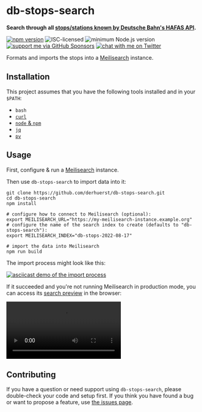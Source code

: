 # db-stops-search

**Search through all [stops/stations known by Deutsche Bahn's HAFAS API](https://npmjs.com/package/db-hafas-stations).**

[![npm version](https://img.shields.io/npm/v/db-stops-search.svg)](https://www.npmjs.com/package/db-stops-search)
![ISC-licensed](https://img.shields.io/github/license/derhuerst/db-stops-search.svg)
![minimum Node.js version](https://img.shields.io/node/v/db-stops-search.svg)
[![support me via GitHub Sponsors](https://img.shields.io/badge/support%20me-donate-fa7664.svg)](https://github.com/sponsors/derhuerst)
[![chat with me on Twitter](https://img.shields.io/badge/chat%20with%20me-on%20Twitter-1da1f2.svg)](https://twitter.com/derhuerst)

Formats and imports the stops into a [Meilisearch](https://meilisearch.com) instance.


## Installation

This project assumes that you have the following tools installed and in your `$PATH`:

- `bash`
- [`curl`](https://curl.se/)
- [`node` & `npm`](https://nodejs.org/en/)
- [`jq`](https://stedolan.github.io/jq/)
- [`pv`](https://linux.die.net/man/1/pv)


## Usage

First, configure & run a [Meilisearch](https://meilisearch.com) instance.

Then use `db-stops-search` to import data into it:

```shell
git clone https://github.com/derhuerst/db-stops-search.git
cd db-stops-search
npm install

# configure how to connect to Meilisearch (optional):
export MEILISEARCH_URL="https://my-meilisearch-instance.example.org"
# configure the name of the search index to create (defaults to "db-stops-search"):
export MEILISEARCH_INDEX="db-stops-2022-08-17"

# import the data into Meilisearch
npm run build
```

The import process might look like this:

[![asciicast demo of the import process](https://asciinema.org/a/522158.svg)](https://asciinema.org/a/522158)

If it succeeded and you're not running Meilisearch in production mode, you can access its [search preview](https://docs.meilisearch.com/learn/what_is_meilisearch/search_preview.html) in the browser:

![demo video of Meilisearch's search preview with db-stops-search data](docs/demo.mov)


## Contributing

If you have a question or need support using `db-stops-search`, please double-check your code and setup first. If you think you have found a bug or want to propose a feature, use [the issues page](https://github.com/derhuerst/db-stops-search/issues).
